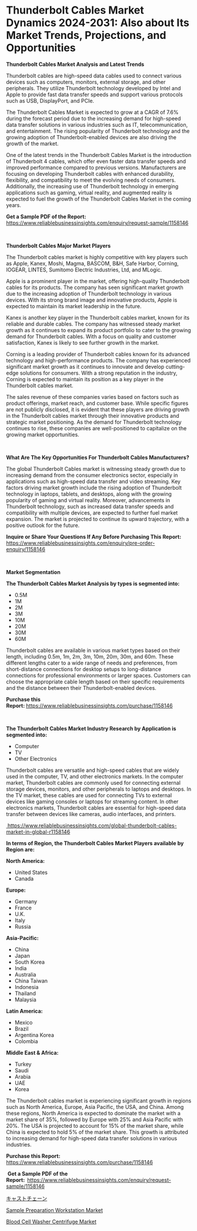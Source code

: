 <p><h1>Thunderbolt Cables Market Dynamics 2024-2031: Also about Its Market Trends, Projections, and Opportunities</h1></p><p><strong>Thunderbolt Cables Market Analysis and Latest Trends</strong></p>
<p><p>Thunderbolt cables are high-speed data cables used to connect various devices such as computers, monitors, external storage, and other peripherals. They utilize Thunderbolt technology developed by Intel and Apple to provide fast data transfer speeds and support various protocols such as USB, DisplayPort, and PCIe.</p><p>The Thunderbolt Cables Market is expected to grow at a CAGR of 7.6% during the forecast period due to the increasing demand for high-speed data transfer solutions in various industries such as IT, telecommunication, and entertainment. The rising popularity of Thunderbolt technology and the growing adoption of Thunderbolt-enabled devices are also driving the growth of the market.</p><p>One of the latest trends in the Thunderbolt Cables Market is the introduction of Thunderbolt 4 cables, which offer even faster data transfer speeds and improved performance compared to previous versions. Manufacturers are focusing on developing Thunderbolt cables with enhanced durability, flexibility, and compatibility to meet the evolving needs of consumers. Additionally, the increasing use of Thunderbolt technology in emerging applications such as gaming, virtual reality, and augmented reality is expected to fuel the growth of the Thunderbolt Cables Market in the coming years.</p></p>
<p><strong>Get a Sample PDF of the Report:&nbsp;</strong> <a href="https://www.reliablebusinessinsights.com/enquiry/request-sample/1158146">https://www.reliablebusinessinsights.com/enquiry/request-sample/1158146</a></p>
<p>&nbsp;</p>
<p><strong>Thunderbolt Cables Major Market Players</strong></p>
<p><p>The Thunderbolt cables market is highly competitive with key players such as Apple, Kanex, Moshi, Magma, BASCOM, B&H, Safe Harbor, Corning, IOGEAR, LINTES, Sumitomo Electric Industries, Ltd, and MLogic. </p><p>Apple is a prominent player in the market, offering high-quality Thunderbolt cables for its products. The company has seen significant market growth due to the increasing adoption of Thunderbolt technology in various devices. With its strong brand image and innovative products, Apple is expected to maintain its market leadership in the future.</p><p>Kanex is another key player in the Thunderbolt cables market, known for its reliable and durable cables. The company has witnessed steady market growth as it continues to expand its product portfolio to cater to the growing demand for Thunderbolt cables. With a focus on quality and customer satisfaction, Kanex is likely to see further growth in the market.</p><p>Corning is a leading provider of Thunderbolt cables known for its advanced technology and high-performance products. The company has experienced significant market growth as it continues to innovate and develop cutting-edge solutions for consumers. With a strong reputation in the industry, Corning is expected to maintain its position as a key player in the Thunderbolt cables market.</p><p>The sales revenue of these companies varies based on factors such as product offerings, market reach, and customer base. While specific figures are not publicly disclosed, it is evident that these players are driving growth in the Thunderbolt cables market through their innovative products and strategic market positioning. As the demand for Thunderbolt technology continues to rise, these companies are well-positioned to capitalize on the growing market opportunities.</p></p>
<p>&nbsp;</p>
<p><strong>What Are The Key Opportunities For Thunderbolt Cables Manufacturers?</strong></p>
<p><p>The global Thunderbolt Cables market is witnessing steady growth due to increasing demand from the consumer electronics sector, especially in applications such as high-speed data transfer and video streaming. Key factors driving market growth include the rising adoption of Thunderbolt technology in laptops, tablets, and desktops, along with the growing popularity of gaming and virtual reality. Moreover, advancements in Thunderbolt technology, such as increased data transfer speeds and compatibility with multiple devices, are expected to further fuel market expansion. The market is projected to continue its upward trajectory, with a positive outlook for the future.</p></p>
<p><strong>Inquire or Share Your Questions If Any Before Purchasing This Report:</strong> <a href="https://www.reliablebusinessinsights.com/enquiry/pre-order-enquiry/1158146">https://www.reliablebusinessinsights.com/enquiry/pre-order-enquiry/1158146</a></p>
<p>&nbsp;</p>
<p><strong>Market Segmentation</strong></p>
<p><strong>The Thunderbolt Cables Market Analysis by types is segmented into:</strong></p>
<p><ul><li>0.5M</li><li>1M</li><li>2M</li><li>3M</li><li>10M</li><li>20M</li><li>30M</li><li>60M</li></ul></p>
<p><p>Thunderbolt cables are available in various market types based on their length, including 0.5m, 1m, 2m, 3m, 10m, 20m, 30m, and 60m. These different lengths cater to a wide range of needs and preferences, from short-distance connections for desktop setups to long-distance connections for professional environments or larger spaces. Customers can choose the appropriate cable length based on their specific requirements and the distance between their Thunderbolt-enabled devices.</p></p>
<p><strong>Purchase this Report:&nbsp;</strong><a href="https://www.reliablebusinessinsights.com/purchase/1158146">https://www.reliablebusinessinsights.com/purchase/1158146</a></p>
<p>&nbsp;</p>
<p><strong>The Thunderbolt Cables Market Industry Research by Application is segmented into:</strong></p>
<p><ul><li>Computer</li><li>TV</li><li>Other Electronics</li></ul></p>
<p><p>Thunderbolt cables are versatile and high-speed cables that are widely used in the computer, TV, and other electronics markets. In the computer market, Thunderbolt cables are commonly used for connecting external storage devices, monitors, and other peripherals to laptops and desktops. In the TV market, these cables are used for connecting TVs to external devices like gaming consoles or laptops for streaming content. In other electronics markets, Thunderbolt cables are essential for high-speed data transfer between devices like cameras, audio interfaces, and printers.</p></p>
<p><a href="https://www.reliablebusinessinsights.com/global-thunderbolt-cables-market-in-global-r1158146">&nbsp;https://www.reliablebusinessinsights.com/global-thunderbolt-cables-market-in-global-r1158146</a></p>
<p><strong>In terms of Region, the Thunderbolt Cables Market Players available by Region are:</strong></p>
<p>
    <p> <strong> North America: </strong>
        <ul>
            <li>United States</li>
            <li>Canada</li>
        </ul>
        </p> 
    <p> <strong> Europe: </strong>
        <ul>
            <li>Germany</li>
            <li>France</li>
            <li>U.K.</li>
            <li>Italy</li>
            <li>Russia</li>
        </ul>
        </p> 
    <p> <strong> Asia-Pacific: </strong>
        <ul>
            <li>China</li>
            <li>Japan</li>
            <li>South Korea</li>
            <li>India</li>
            <li>Australia</li>
            <li>China Taiwan</li>
            <li>Indonesia</li>
            <li>Thailand</li>
            <li>Malaysia</li>
        </ul>
        </p> 
    <p> <strong> Latin America: </strong>
        <ul>
            <li>Mexico</li>
            <li>Brazil</li>
            <li>Argentina Korea</li>
            <li>Colombia</li>
        </ul>
        </p> 
    <p> <strong> Middle East & Africa: </strong>
        <ul>
            <li>Turkey</li>
            <li>Saudi</li>
            <li>Arabia</li>
            <li>UAE</li>
            <li>Korea</li>
        </ul>
    </p>
    </p>
<p><p>The Thunderbolt cables market is experiencing significant growth in regions such as North America, Europe, Asia Pacific, the USA, and China. Among these regions, North America is expected to dominate the market with a market share of 35%, followed by Europe with 25% and Asia Pacific with 20%. The USA is projected to account for 15% of the market share, while China is expected to hold 5% of the market share. This growth is attributed to increasing demand for high-speed data transfer solutions in various industries.</p></p>
<p><strong>Purchase this Report: </strong><a href="https://www.reliablebusinessinsights.com/purchase/1158146">https://www.reliablebusinessinsights.com/purchase/1158146</a></p>
<p>&nbsp;<strong>Get a Sample PDF of the Report:&nbsp;&nbsp;</strong><a href="https://www.reliablebusinessinsights.com/enquiry/request-sample/1158146">https://www.reliablebusinessinsights.com/enquiry/request-sample/1158146</a></p>
<p><strong></strong></p>
<p><p><a href="https://medium.com/@vincemarvin1/%E6%AC%A1%E3%81%AE%E6%96%87%E3%82%92%E6%97%A5%E6%9C%AC%E8%AA%9E%E3%81%AB%E7%BF%BB%E8%A8%B3%E3%81%99%E3%82%8B%E3%81%A8-%E3%82%B0%E3%83%AD%E3%83%BC%E3%83%90%E3%83%AB%E3%82%AD%E3%83%A3%E3%82%B9%E3%83%88%E3%83%81%E3%82%A7%E3%83%BC%E3%83%B3%E5%B8%82%E5%A0%B4%E8%A6%8F%E6%A8%A1%E3%81%AF%E5%B9%B4%E7%8E%87-%E3%81%AB%E9%81%94%E3%81%99%E3%82%8B%E3%81%A8%E4%BA%88%E6%83%B3%E3%81%95%E3%82%8C-%E3%81%93%E3%81%AE%E3%83%AC%E3%83%9D%E3%83%BC%E3%83%88%E3%81%AF%E5%B8%82%E5%A0%B4%E3%81%AE%E6%88%90%E9%95%B7-%E3%83%88%E3%83%AC%E3%83%B3%E3%83%89-%E6%A9%9F%E4%BC%9A-%E3%81%8A%E3%82%88%E3%81%B32024%E5%B9%B4%E3%81%8B%E3%82%892031%E5%B9%B4%E3%81%BE%E3%81%A7%E3%81%AE%E4%BA%88%E6%B8%AC%E3%82%92%E3%82%AB%E3%83%90%E3%83%BC%E3%81%97%E3%81%A6%E3%81%84%E3%81%BE%E3%81%99-339ce96fd7e2">キャストチェーン</a></p><p><a href="https://view.publitas.com/reportprime-1/sample-preparation-workstation-market-size-share-analysis-growth-trends-forecasts-2024-2031/">Sample Preparation Workstation Market</a></p><p><a href="https://view.publitas.com/reportprime-1/blood-cell-washer-centrifuge-market-size-share-trends-analysis-report-by-product-automatic-blood-cell-washer-centrifuge-manual-blood-cell-washer-centrifuge-and-segment-forecasts-2024-2031/">Blood Cell Washer Centrifuge Market</a></p></p>